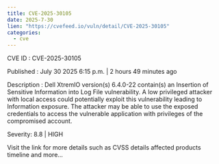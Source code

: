 ```yaml
--- 
title: CVE-2025-30105
date: 2025-7-30
lien: "https://cvefeed.io/vuln/detail/CVE-2025-30105"
categories:
  - cve
---
```


CVE ID : CVE-2025-30105

Published :  July 30
2025
6:15 p.m. | 2 hours
49 minutes ago

Description : Dell XtremIO
version(s) 6.4.0-22
contain(s) an Insertion of Sensitive Information into Log File vulnerability. A low privileged attacker with local access could potentially exploit this vulnerability
leading to Information exposure. The attacker may be able to use the exposed credentials to access the vulnerable application with privileges of the compromised account.

Severity: 8.8 | HIGH

Visit the link for more details
such as CVSS details
affected products
timeline
and more...
